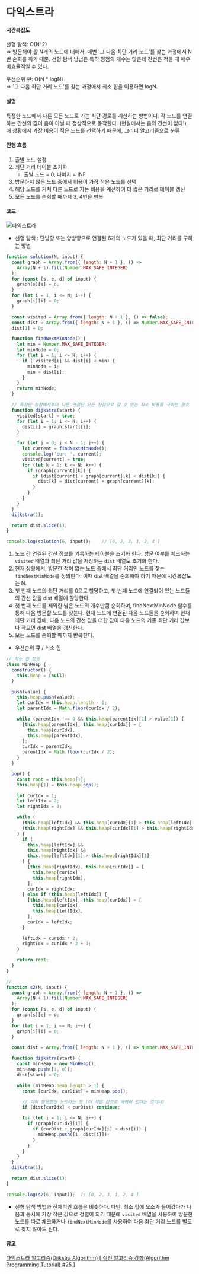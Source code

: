 # 다익스트라

#### 시간복잡도

선형 탐색: O(N^2)  
  => 방문해야 할 N개의 노드에 대해서, 매번 '그 다음 최단 거리 노드'를 찾는 과정에서 N번 순회를 하기 때문. 선형 탐색 방법은 특히 정점의 개수는 많은데 간선은 적을 때 매우 비효율적일 수 있다.  

우선순위 큐: O(N * logN)  
  => '그 다음 최단 거리 노드'를 찾는 과정에서 최소 힙을 이용하면 logN.



#### 설명

특정한 노드에서 다른 모든 노드로 가는 최단 경로를 계산하는 방법이디. 각 노드를 연결하는 간선의 값이 음이 아닐 때 정상적으로 동작한다. (현실에서는 음의 간선이 없다!)  
매 상황에서 가장 비용이 적은 노드를 선택하기 때문에, 그리디 알고리즘으로 분류



#### 진행 흐름

1. 출발 노드 설정
2. 최단 거리 테이블 초기화
   + 출발 노드 = 0, 나머지 = INF
3. 방문하지 않은 노드 중에서 비용이 가장 적은 노드를 선택
4. 해당 노드를 거쳐 다른 노드로 가는 비용을 계산하여 더 짧은 거리로 테이블 갱신
5. 모든 노드를 순회할 때까지 3, 4번을 반복



#### 코드
![다익스트라](https://user-images.githubusercontent.com/75300807/158183935-9efe0ceb-6708-4974-97ad-4b7bec5ef8b6.PNG)

+ 선형 탐색 : 단방향 또는 양방향으로 연결된 6개의 노드가 있을 때, 최단 거리를 구하는 방법

```javascript
function solution(N, input) {
  const graph = Array.from({ length: N + 1 }, () =>
    Array(N + 1).fill(Number.MAX_SAFE_INTEGER)
  );
  for (const [s, e, d] of input) {
    graph[s][e] = d;
  }
  for (let i = 1; i <= N; i++) {
    graph[i][i] = 0;
  }

  const visited = Array.from({ length: N + 1 }, () => false);
  const dist = Array.from({ length: N + 1 }, () => Number.MAX_SAFE_INTEGER);
  dist[1] = 0;

  function findNextMinNode() {
    let min = Number.MAX_SAFE_INTEGER;
    let minNode = 0;
    for (let i = 1; i <= N; i++) {
      if (!visited[i] && dist[i] < min) {
        minNode = i;
        min = dist[i];
      }
    }
    return minNode;
  }

  // 특정한 정점에서부터 다른 연결된 모든 정점으로 갈 수 있는 최소 비용을 구하는 함수
  function dijkstra(start) {
    visited[start] = true;
    for (let i = 1; i <= N; i++) {
      dist[i] = graph[start][i];
    }

    for (let j = 0; j < N - 1; j++) {
      let current = findNextMinNode();
      console.log('cur: ', current);
      visited[current] = true;
      for (let k = 1; k <= N; k++) {
        if (graph[current][k]) {
          if (dist[current] + graph[current][k] < dist[k]) {
            dist[k] = dist[current] + graph[current][k];
          }
        }
      }
    }
  }
  dijkstra(1);

  return dist.slice(1);
}

console.log(solution(6, input));	// [0, 2, 3, 1, 2, 4 ]
```

1. 노드 간 연결된 간선 정보를 기록하는 테이블을 초기화 한다. 방문 여부를 체크하는 ```visited``` 배열과 최단 거리 값을 저장하는 ```dist``` 배열도 초기화 한다.
2. 현재 상황에서, 방문한 적이 없는 노드 중에서 최단 거리인 노드를 찾는 ```findNextMinNode```를 정의한다. 이때 dist 배열을 순회해야 하기 때문에 시간복잡도는 N.
3. 첫 번째 노드의 최단 거리를 0으로 할당하고, 첫 번째 노드에 연결되어 있는 노드들의 간선 값을 dist 배열에 할당한다.
4. 첫 번째 노드를 제외한 남은 노드의 개수만큼 순회하며, findNextMinNode 함수를 통해 다음 방문할 노드를 찾는다. 현재 노드에 연결된 다음 노드들을 순회하며 현재 최단 거리 값에, 다음 노드의 간선 값을 더한 값이 다음 노드의 기존 최단 거리 값보다 작으면 dist 배열을 갱신한다.
5. 모든 노드를 순회할 때까지 반복한다.



+ 우선순위 큐 / 최소 힙

```javascript
// 최소 힙 정의
class MinHeap {
  constructor() {
    this.heap = [null];
  }

  push(value) {
    this.heap.push(value);
    let curIdx = this.heap.length - 1;
    let parentIdx = Math.floor(curIdx / 2);

    while (parentIdx !== 0 && this.heap[parentIdx][1] > value[1]) {
      [this.heap[parentIdx], this.heap[curIdx]] = [
        this.heap[curIdx],
        this.heap[parentIdx],
      ];
      curIdx = parentIdx;
      parentIdx = Math.floor(curIdx / 2);
    }
  }

  pop() {
    const root = this.heap[1];
    this.heap[1] = this.heap.pop();

    let curIdx = 1;
    let leftIdx = 2;
    let rightIdx = 3;

    while (
      (this.heap[leftIdx] && this.heap[curIdx][1] > this.heap[leftIdx][1]) ||
      (this.heap[rightIdx] && this.heap[curIdx][1] > this.heap[rightIdx][1])
    ) {
      if (
        this.heap[leftIdx] &&
        this.heap[rightIdx] &&
        this.heap[leftIdx][1] > this.heap[rightIdx][1]
      ) {
        [this.heap[rightIdx], this.heap[curIdx]] = [
          this.heap[curIdx],
          this.heap[rightIdx],
        ];
        curIdx = rightIdx;
      } else if (this.heap[leftIdx]) {
        [this.heap[leftIdx], this.heap[curIdx]] = [
          this.heap[curIdx],
          this.heap[leftIdx],
        ];
        curIdx = leftIdx;
      }

      leftIdx = curIdx * 2;
      rightIdx = curIdx * 2 + 1;
    }

    return root;
  }
}

// 
function s2(N, input) {
  const graph = Array.from({ length: N + 1 }, () =>
    Array(N + 1).fill(Number.MAX_SAFE_INTEGER)
  );
  for (const [s, e, d] of input) {
    graph[s][e] = d;
  }
  for (let i = 1; i <= N; i++) {
    graph[i][i] = 0;
  }

  const dist = Array.from({ length: N + 1 }, () => Number.MAX_SAFE_INTEGER);

  function dijkstra(start) {
    const minHeap = new MinHeap();
    minHeap.push([1, 0]);
    dist[start] = 0;

    while (minHeap.heap.length > 1) {
      const [curIdx, curDist] = minHeap.pop();

      // 이미 방문했던 노드라는 뜻 (더 작은 값으로 바뀌어 있다는 것이니)
      if (dist[curIdx] < curDist) continue;

      for (let i = 1; i <= N; i++) {
        if (graph[curIdx][i]) {
          if (curDist + graph[curIdx][i] < dist[i]) {
            minHeap.push([i, dist[i]]);
          }
        }
      }
    }
  }
  dijkstra(1);

  return dist.slice(1);
}

console.log(s2(6, input));	// [0, 2, 3, 1, 2, 4 ]
```

+ 선형 탐색 방법과 전체적인 흐름은 비슷하다. 다만, 최소 힙에 요소가 들어갔다가 나옴과 동시에 가장 작은 값으로 정렬이 되기 때문에 ```visited``` 배열을 사용하여 방문한 노드를 따로 체크하거나 ```findNextMinNode```를 사용하여 다음 최단 거리 노드를 별도로 찾지 않아도 된다.



#### 참고



[다익스트라 알고리즘(Dijkstra Algorithm) [ 실전 알고리즘 강좌(Algorithm Programming Tutorial) #25 ]](https://www.youtube.com/watch?v=611B-9zk2o4)

